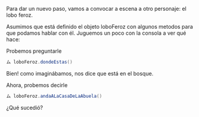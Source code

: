 Para dar un nuevo paso, vamos a convocar a escena a otro personaje: el lobo feroz. 

Asumimos que está definido el objeto loboFeroz con algunos metodos para que podamos hablar con él.
Juguemos un poco con la consola a ver qué hace:

Probemos preguntarle

```scala
ム loboFeroz.dondeEstas()
```

Bien! como imaginábamos, nos dice que está en el bosque.


Ahora, probemos decirle

```scala
ム loboFeroz.andaALaCasaDeLaAbuela()
```

¿Qué sucedió?